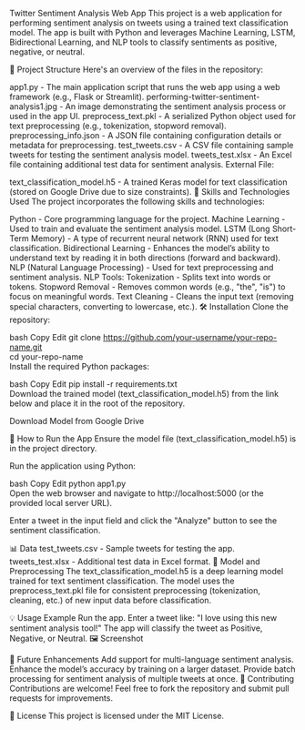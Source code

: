 Twitter Sentiment Analysis Web App
This project is a web application for performing sentiment analysis on tweets using a trained text classification model. The app is built with Python and leverages Machine Learning, LSTM, Bidirectional Learning, and NLP tools to classify sentiments as positive, negative, or neutral.

📂 Project Structure
Here's an overview of the files in the repository:

app1.py - The main application script that runs the web app using a web framework (e.g., Flask or Streamlit).
performing-twitter-sentiment-analysis1.jpg - An image demonstrating the sentiment analysis process or used in the app UI.
preprocess_text.pkl - A serialized Python object used for text preprocessing (e.g., tokenization, stopword removal).
preprocessing_info.json - A JSON file containing configuration details or metadata for preprocessing.
test_tweets.csv - A CSV file containing sample tweets for testing the sentiment analysis model.
tweets_test.xlsx - An Excel file containing additional test data for sentiment analysis.
External File:

text_classification_model.h5 - A trained Keras model for text classification (stored on Google Drive due to size constraints).
🔧 Skills and Technologies Used
The project incorporates the following skills and technologies:

Python - Core programming language for the project.
Machine Learning - Used to train and evaluate the sentiment analysis model.
LSTM (Long Short-Term Memory) - A type of recurrent neural network (RNN) used for text classification.
Bidirectional Learning - Enhances the model’s ability to understand text by reading it in both directions (forward and backward).
NLP (Natural Language Processing) - Used for text preprocessing and sentiment analysis.
NLP Tools:
Tokenization - Splits text into words or tokens.
Stopword Removal - Removes common words (e.g., "the", "is") to focus on meaningful words.
Text Cleaning - Cleans the input text (removing special characters, converting to lowercase, etc.).
🛠 Installation
Clone the repository:

bash
Copy
Edit
git clone https://github.com/your-username/your-repo-name.git  
cd your-repo-name  
Install the required Python packages:

bash
Copy
Edit
pip install -r requirements.txt  
Download the trained model (text_classification_model.h5) from the link below and place it in the root of the repository.

Download Model from Google Drive

🚀 How to Run the App
Ensure the model file (text_classification_model.h5) is in the project directory.

Run the application using Python:

bash
Copy
Edit
python app1.py  
Open the web browser and navigate to http://localhost:5000 (or the provided local server URL).

Enter a tweet in the input field and click the "Analyze" button to see the sentiment classification.

📊 Data
test_tweets.csv - Sample tweets for testing the app.
tweets_test.xlsx - Additional test data in Excel format.
🧠 Model and Preprocessing
The text_classification_model.h5 is a deep learning model trained for text sentiment classification. The model uses the preprocess_text.pkl file for consistent preprocessing (tokenization, cleaning, etc.) of new input data before classification.

💡 Usage Example
Run the app.
Enter a tweet like:
"I love using this new sentiment analysis tool!"
The app will classify the tweet as Positive, Negative, or Neutral.
🖼 Screenshot

🚀 Future Enhancements
Add support for multi-language sentiment analysis.
Enhance the model’s accuracy by training on a larger dataset.
Provide batch processing for sentiment analysis of multiple tweets at once.
🤝 Contributing
Contributions are welcome! Feel free to fork the repository and submit pull requests for improvements.

📄 License
This project is licensed under the MIT License.


